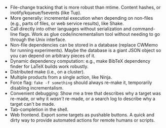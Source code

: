 - File-change tracking that is more robust than mtime. Content hashes, or inotify/kqueue/fsevents (like Tup).
- More generally: incremental execution when depending on non-files (e.g., parts of files, or web service results), like Shake.
- Call directly into other languages without serialization and command-line flags. Work as glue code/incrementalism tool without needing to go through the Unix interface.
- Non-file dependencies can be stored in a database (replace CWMemo for running experiments). Maybe the database is a giant JSON object so you can depend on arbitrary pieces of it.
- Dynamic dependency computation: e.g., make BibTeX dependency finder for LaTeX builds work robustly.
- Distributed make (i.e., on a cluster).
- Multiple products from a single action, like Ninja.
- Force flag: `fake -f something` should always re-make it, temporarily disabling incrementalism.
- Convenient debugging: Show me a tree that describes why a target was re-made, or why it *wasn't* re-made, or a search log to describe why a target can't be made.
- Tab-completion in the shell.
- Web frontend. Export some targets as pushable buttons. A quick and dirty way to provide automated actions for remote humans or scripts.

